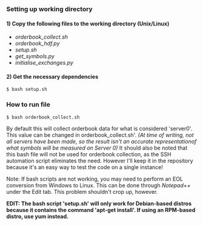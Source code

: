 ### Setting up working directory
#### 1) Copy the following files to the working directory (Unix/Linux)
- *orderbook_collect.sh*
- *orderbook_hdf.py*
- *setup.sh*  
- *get_symbols.py*
- *initialise_exchanges.py*

#### 2) Get the necessary dependencies
`$ bash setup.sh`  

### How to run file
`$ bash orderbook_collect.sh`

By default this will collect orderbook data for what is considered 'server0'. This value can be changed in orderbook_collect.sh'. 
*(At time of writing, not all servers have been made, so the result isn't an accurate representationof what symbols will be measured on Server 0)* It should also be noted that this bash file will not be used for orderbook collection, as the SSH automation script eliminates the need. However I'll keep it in the repository because it's an easy way to test the code on a single instance!

Note: If bash scripts are not working, you may need to perform an EOL conversion from Windows to Linux. This can be done through *Notepad++* under the Edit tab. This problem shouldn't crop up, however.

**EDIT: The bash script 'setup.sh' will only work for Debian-based distros because it contains the command 'apt-get install'. If using an RPM-based distro, use yum instead.**
